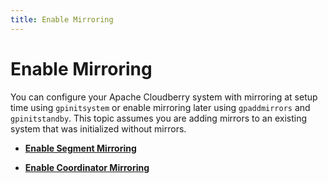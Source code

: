```yaml
---
title: Enable Mirroring
---
```


# Enable Mirroring

You can configure your Apache Cloudberry system with mirroring at setup time using `gpinitsystem` or enable mirroring later using `gpaddmirrors` and `gpinitstandby`. This topic assumes you are adding mirrors to an existing system that was initialized without mirrors.

- **[Enable Segment Mirroring](./enable-segment-mirroring.md)**

- **[Enable Coordinator Mirroring](./enable-coordinator-mirroring.md)**
